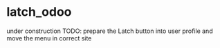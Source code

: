 # latch_odoo
under construction
TODO: prepare the Latch button into user profile and move the menu in correct site
